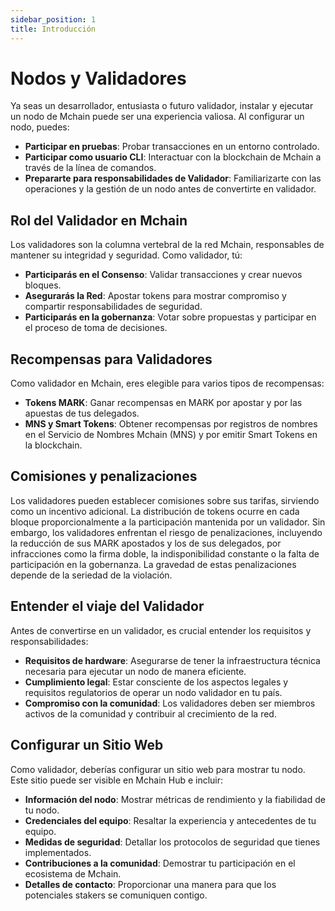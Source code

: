```yaml
---
sidebar_position: 1
title: Introducción
---
```


# Nodos y Validadores

Ya seas un desarrollador, entusiasta o futuro validador, instalar y ejecutar un nodo de Mchain puede ser una experiencia valiosa. Al configurar un nodo, puedes:

- **Participar en pruebas**: Probar transacciones en un entorno controlado.
- **Participar como usuario CLI**: Interactuar con la blockchain de Mchain a través de la línea de comandos.
- **Prepararte para responsabilidades de Validador**: Familiarizarte con las operaciones y la gestión de un nodo antes de convertirte en validador.

## Rol del Validador en Mchain

Los validadores son la columna vertebral de la red Mchain, responsables de mantener su integridad y seguridad. Como validador, tú:

- **Participarás en el Consenso**: Validar transacciones y crear nuevos bloques.
- **Asegurarás la Red**: Apostar tokens para mostrar compromiso y compartir responsabilidades de seguridad.
- **Participarás en la gobernanza**: Votar sobre propuestas y participar en el proceso de toma de decisiones.

## Recompensas para Validadores

Como validador en Mchain, eres elegible para varios tipos de recompensas:

- **Tokens MARK**: Ganar recompensas en MARK por apostar y por las apuestas de tus delegados.
- **MNS y Smart Tokens**: Obtener recompensas por registros de nombres en el Servicio de Nombres Mchain (MNS) y por emitir Smart Tokens en la blockchain.

## Comisiones y penalizaciones

Los validadores pueden establecer comisiones sobre sus tarifas, sirviendo como un incentivo adicional. La distribución de tokens ocurre en cada bloque proporcionalmente a la participación mantenida por un validador. Sin embargo, los validadores enfrentan el riesgo de penalizaciones, incluyendo la reducción de sus MARK apostados y los de sus delegados, por infracciones como la firma doble, la indisponibilidad constante o la falta de participación en la gobernanza. La gravedad de estas penalizaciones depende de la seriedad de la violación.

## Entender el viaje del Validador

Antes de convertirse en un validador, es crucial entender los requisitos y responsabilidades:

- **Requisitos de hardware**: Asegurarse de tener la infraestructura técnica necesaria para ejecutar un nodo de manera eficiente.
- **Cumplimiento legal**: Estar consciente de los aspectos legales y requisitos regulatorios de operar un nodo validador en tu país.
- **Compromiso con la comunidad**: Los validadores deben ser miembros activos de la comunidad y contribuir al crecimiento de la red.

## Configurar un Sitio Web

Como validador, deberías configurar un sitio web para mostrar tu nodo. Este sitio puede ser visible en Mchain Hub e incluir:

- **Información del nodo**: Mostrar métricas de rendimiento y la fiabilidad de tu nodo.
- **Credenciales del equipo**: Resaltar la experiencia y antecedentes de tu equipo.
- **Medidas de seguridad**: Detallar los protocolos de seguridad que tienes implementados.
- **Contribuciones a la comunidad**: Demostrar tu participación en el ecosistema de Mchain.
- **Detalles de contacto**: Proporcionar una manera para que los potenciales stakers se comuniquen contigo.